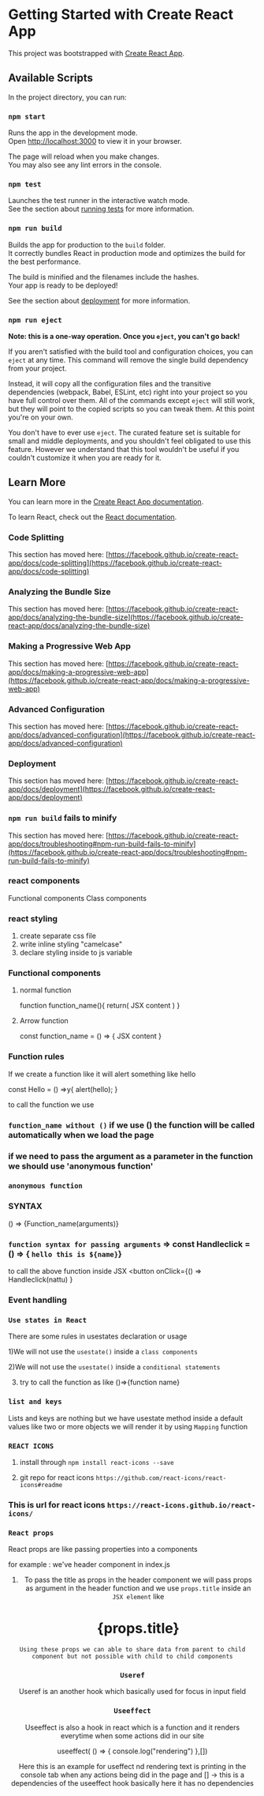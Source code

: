 # Getting Started with Create React App

This project was bootstrapped with [Create React App](https://github.com/facebook/create-react-app).

## Available Scripts

In the project directory, you can run:

### `npm start`

Runs the app in the development mode.\
Open [http://localhost:3000](http://localhost:3000) to view it in your browser.

The page will reload when you make changes.\
You may also see any lint errors in the console.

### `npm test`

Launches the test runner in the interactive watch mode.\
See the section about [running tests](https://facebook.github.io/create-react-app/docs/running-tests) for more information.

### `npm run build`

Builds the app for production to the `build` folder.\
It correctly bundles React in production mode and optimizes the build for the best performance.

The build is minified and the filenames include the hashes.\
Your app is ready to be deployed!

See the section about [deployment](https://facebook.github.io/create-react-app/docs/deployment) for more information.

### `npm run eject`

**Note: this is a one-way operation. Once you `eject`, you can't go back!**

If you aren't satisfied with the build tool and configuration choices, you can `eject` at any time. This command will remove the single build dependency from your project.

Instead, it will copy all the configuration files and the transitive dependencies (webpack, Babel, ESLint, etc) right into your project so you have full control over them. All of the commands except `eject` will still work, but they will point to the copied scripts so you can tweak them. At this point you're on your own.

You don't have to ever use `eject`. The curated feature set is suitable for small and middle deployments, and you shouldn't feel obligated to use this feature. However we understand that this tool wouldn't be useful if you couldn't customize it when you are ready for it.

## Learn More

You can learn more in the [Create React App documentation](https://facebook.github.io/create-react-app/docs/getting-started).

To learn React, check out the [React documentation](https://reactjs.org/).

### Code Splitting

This section has moved here: [https://facebook.github.io/create-react-app/docs/code-splitting](https://facebook.github.io/create-react-app/docs/code-splitting)

### Analyzing the Bundle Size

This section has moved here: [https://facebook.github.io/create-react-app/docs/analyzing-the-bundle-size](https://facebook.github.io/create-react-app/docs/analyzing-the-bundle-size)

### Making a Progressive Web App

This section has moved here: [https://facebook.github.io/create-react-app/docs/making-a-progressive-web-app](https://facebook.github.io/create-react-app/docs/making-a-progressive-web-app)

### Advanced Configuration

This section has moved here: [https://facebook.github.io/create-react-app/docs/advanced-configuration](https://facebook.github.io/create-react-app/docs/advanced-configuration)

### Deployment

This section has moved here: [https://facebook.github.io/create-react-app/docs/deployment](https://facebook.github.io/create-react-app/docs/deployment)

### `npm run build` fails to minify

This section has moved here: [https://facebook.github.io/create-react-app/docs/troubleshooting#npm-run-build-fails-to-minify](https://facebook.github.io/create-react-app/docs/troubleshooting#npm-run-build-fails-to-minify)

### react components

Functional components
Class components

### react styling 

1) create separate css file
2) write inline styling "camelcase"
3) declare styling inside to js variable

### Functional components

1) normal function
     
     function function_name(){
        return(
          JSX content
        )
     }

2) Arrow function
 
    const function_name = () =>
    {
        JSX content
    }

### Function rules 

If we create a function like it will alert something like hello   

const Hello = () =>y{
   alert(hello);
}

to call the function we use 
### `function_name without ()` if we use () the function will be called automatically when we load the page

### if we need to pass the argument as a parameter in the function we should use 'anonymous function'

### `anonymous function`

### SYNTAX

() => {Function_name(arguments)}


### `function syntax for passing arguments` => const Handleclick = () => { `hello this is ${name}`}

to call the above function inside JSX <button onClick={() => Handleclick(nattu) }


### Event handling 

### `Use states in React`

There are some rules in usestates declaration or usage

1)We will not use the `usestate()` inside a `class components`

2)We will not use the `usestate()` inside a `conditional statements`

3) try to call the function as like ()=>{function name} 

### `list and keys` 

Lists and keys are nothing but we have usestate method inside a default values like two or more objects we will render it by using `Mapping` function 

### `REACT ICONS`

1) install through `npm install react-icons --save`

2) git repo for react icons `https://github.com/react-icons/react-icons#readme`

### This is url for react icons `https://react-icons.github.io/react-icons/`

### `React props`

React props are like passing properties into a components 

for example : we've header component in index.js

<header title='Nattu'/>

1) To pass the title as props in the header component we will pass props as argument in the header function and we use `props.title` inside an `JSX element` like <h1>{props.title}</h1>

`Using these props we can able to share data from parent to child component but not possible with child to child components` 

### `Useref`

Useref is an another hook which basically used for focus in input field

###  `Useeffect`

Useeffect is also a hook in react which is a function and it renders everytime when some actions did in our site 

useeffect(
() => {
  console.log("rendering")
},[])

Here this is an example for useffect nd rendering text is printing in the console tab when any actions being did in the page and
[] -> this is a dependencies of the useeffect hook basically here it has no dependencies
